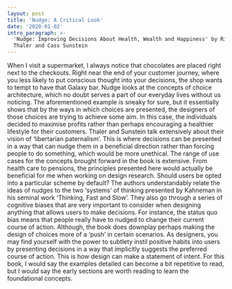 ```yaml
---
layout: post
title: 'Nudge: A Critical Look'
date: '2020-01-02'
intro_paragraph: >-
  'Nudge: Improving Decisions About Health, Wealth and Happiness' by Richard
  Thaler and Cass Sunstein
---
```

When I visit a supermarket, I always notice that chocolates are placed right next to the checkouts. Right near the end of your customer journey, where you less likely to put conscious thought into your decisions, the shop wants to tempt to have that Galaxy bar. Nudge looks at the concepts of choice architecture, which no doubt serves a part of our everyday lives without us noticing. The aforementioned example is sneaky for sure, but it essentially shows that by the ways in which choices are presented, the designers of those choices are trying to achieve some aim. In this case, the individuals decided to maximise profits rather than perhaps encouraging a healthier lifestyle for their customers. Thaler and Sunstein talk extensively about their vision of ‘libertarian paternalism’. This is where decisions can be presented in a way that can nudge them in a beneficial direction rather than forcing people to do something, which would be more unethical. The range of use cases for the concepts brought forward in the book is extensive. From health care to pensions, the principles presented here would actually be beneficial for me when working on design research. Should users be opted into a particular scheme by default? The authors understandably relate the ideas of nudges to the two ‘systems’ of thinking presented by Kahneman in his seminal work ‘Thinking, Fast and Slow’. They also go through a series of cognitive biases that are very important to consider when designing anything that allows users to make decisions. For instance, the status quo bias means that people really have to nudged to change their current course of action. Although, the book does downplay perhaps making the design of choices more of a ‘push’ in certain scenarios. As designers, you may find yourself with the power to subtlety instil positive habits into users by presenting decisions in a way that implicitly suggests the preferred course of action. This is how design can make a statement of intent. For this book, I would say the examples detailed can become a bit repetitive to read, but I would say the early sections are worth reading to learn the foundational concepts.
